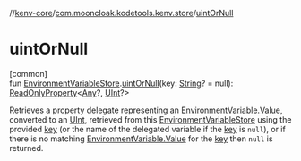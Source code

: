 //[kenv-core](../../index.md)/[com.mooncloak.kodetools.kenv.store](index.md)/[uintOrNull](uint-or-null.md)

# uintOrNull

[common]\
fun [EnvironmentVariableStore](-environment-variable-store/index.md).[uintOrNull](uint-or-null.md)(key: [String](https://kotlinlang.org/api/core/kotlin-stdlib/kotlin/-string/index.html)? = null): [ReadOnlyProperty](https://kotlinlang.org/api/core/kotlin-stdlib/kotlin.properties/-read-only-property/index.html)&lt;[Any](https://kotlinlang.org/api/core/kotlin-stdlib/kotlin/-any/index.html)?, [UInt](https://kotlinlang.org/api/core/kotlin-stdlib/kotlin/-u-int/index.html)?&gt;

Retrieves a property delegate representing an [EnvironmentVariable.Value](../com.mooncloak.kodetools.kenv/-environment-variable/-value/index.md), converted to an [UInt](https://kotlinlang.org/api/core/kotlin-stdlib/kotlin/-u-int/index.html), retrieved from this [EnvironmentVariableStore](-environment-variable-store/index.md) using the provided [key](uint-or-null.md) (or the name of the delegated variable if the [key](uint-or-null.md) is `null`), or if there is no matching [EnvironmentVariable.Value](../com.mooncloak.kodetools.kenv/-environment-variable/-value/index.md) for the [key](uint-or-null.md) then `null` is returned.
